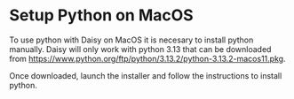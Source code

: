 # Setup Python on MacOS
To use python with Daisy on MacOS it is necesary to install python manually. Daisy will only work with python 3.13 that can be downloaded from https://www.python.org/ftp/python/3.13.2/python-3.13.2-macos11.pkg.

Once downloaded, launch the installer and follow the instructions to install python.